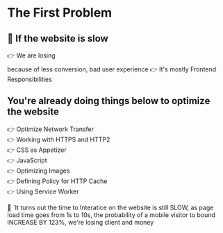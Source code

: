 # The First Problem

## 🥸 If the website is slow

👉 We are losing $$$$ because of less conversion, bad user experience
👉 It's mostly Frontend Responsibilities

## You're already doing things below to optimize the website

👉 Optimize Network Transfer <br />
👉 Working with HTTPS and HTTP2 <br />
👉 CSS as Appetizer<br />
👉 JavaScript<br />
👉 Optimizing Images<br />
👉 Defining Policy for HTTP Cache<br />
👉 Using Service Worker

🚨 `It turns out the time to Interatice on the website is still SLOW, as page load time goes from 1s to 10s, the probability of a mobile visitor to bound INCREASE BY 123%, we're losing client and money
